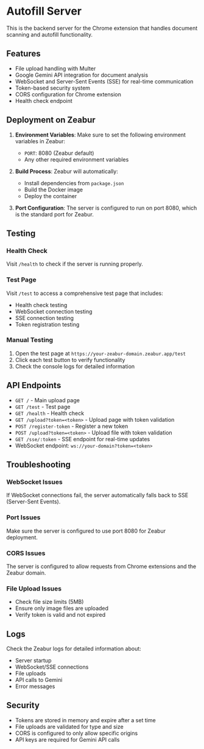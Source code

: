 # Autofill Server

This is the backend server for the Chrome extension that handles document scanning and autofill functionality.

## Features

- File upload handling with Multer
- Google Gemini API integration for document analysis
- WebSocket and Server-Sent Events (SSE) for real-time communication
- Token-based security system
- CORS configuration for Chrome extension
- Health check endpoint

## Deployment on Zeabur

1. **Environment Variables**: Make sure to set the following environment variables in Zeabur:
   - `PORT`: 8080 (Zeabur default)
   - Any other required environment variables

2. **Build Process**: Zeabur will automatically:
   - Install dependencies from `package.json`
   - Build the Docker image
   - Deploy the container

3. **Port Configuration**: The server is configured to run on port 8080, which is the standard port for Zeabur.

## Testing

### Health Check
Visit `/health` to check if the server is running properly.

### Test Page
Visit `/test` to access a comprehensive test page that includes:
- Health check testing
- WebSocket connection testing
- SSE connection testing
- Token registration testing

### Manual Testing
1. Open the test page at `https://your-zeabur-domain.zeabur.app/test`
2. Click each test button to verify functionality
3. Check the console logs for detailed information

## API Endpoints

- `GET /` - Main upload page
- `GET /test` - Test page
- `GET /health` - Health check
- `GET /upload?token=<token>` - Upload page with token validation
- `POST /register-token` - Register a new token
- `POST /upload?token=<token>` - Upload file with token validation
- `GET /sse/:token` - SSE endpoint for real-time updates
- WebSocket endpoint: `ws://your-domain?token=<token>`

## Troubleshooting

### WebSocket Issues
If WebSocket connections fail, the server automatically falls back to SSE (Server-Sent Events).

### Port Issues
Make sure the server is configured to use port 8080 for Zeabur deployment.

### CORS Issues
The server is configured to allow requests from Chrome extensions and the Zeabur domain.

### File Upload Issues
- Check file size limits (5MB)
- Ensure only image files are uploaded
- Verify token is valid and not expired

## Logs

Check the Zeabur logs for detailed information about:
- Server startup
- WebSocket/SSE connections
- File uploads
- API calls to Gemini
- Error messages

## Security

- Tokens are stored in memory and expire after a set time
- File uploads are validated for type and size
- CORS is configured to only allow specific origins
- API keys are required for Gemini API calls 